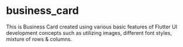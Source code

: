 # business_card

This is Business Card created using various basic features of Flutter UI development concepts such as utilizing images, different font styles, mixture of rows & columns.

